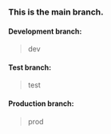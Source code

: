 ### This is the main branch.

#### Development branch:
>dev

#### Test branch:
>test

#### Production branch:
>prod

